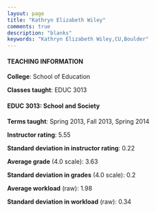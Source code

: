 ```yaml
---
layout: page
title: "Kathryn Elizabeth Wiley" 
comments: true
description: "blanks"
keywords: "Kathryn Elizabeth Wiley,CU,Boulder"
---
```

<head>
<script src="https://ajax.googleapis.com/ajax/libs/jquery/2.1.3/jquery.min.js"></script>
<script src="https://dl.dropboxusercontent.com/s/pc42nxpaw1ea4o9/highcharts.js?dl=0"></script>
<!-- <script src="../assets/js/highcharts.js"></script> -->
<style type="text/css">@font-face {
	font-family: "Bebas Neue";
	src: url(https://www.filehosting.org/file/details/544349/BebasNeue Regular.otf) format("opentype");
	}
	h1.Bebas { 
		font-family: "Bebas Neue", Verdana, Tahoma;
	}
</style>
</head>
	   
#### TEACHING INFORMATION

**College**: School of Education

**Classes taught**: EDUC 3013

#### EDUC 3013: School and Society

**Terms taught**: Spring 2013, Fall 2013, Spring 2014

**Instructor rating**: 5.55

**Standard deviation in instructor rating**: 0.22

**Average grade** (4.0 scale): 3.63

**Standard deviation in grades** (4.0 scale): 0.2

**Average workload** (raw): 1.98

**Standard deviation in workload** (raw): 0.34

